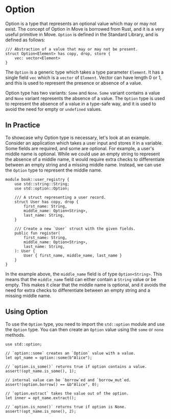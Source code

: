 # Option

Option is a type that represents an optional value which may or may not exist. The concept of Option in Move is borrowed from Rust, and it is a very useful primitive in Move. `Option` is defined in the Standard Library, and is defined as follows:

```move
/// Abstraction of a value that may or may not be present.
struct Option<Element> has copy, drop, store {
    vec: vector<Element>
}
```

The `Option` is a generic type which takes a type parameter `Element`. It has a single field `vec` which is a `vector` of `Element`. Vector can have length 0 or 1, and this is used to represent the presence or absence of a value.

Option type has two variants: `Some` and `None`. `Some` variant contains a value and `None` variant represents the absence of a value. The `Option` type is used to represent the absence of a value in a type-safe way, and it is used to avoid the need for empty or `undefined` values.

## In Practice

To showcase why Option type is necessary, let's look at an example. Consider an application which takes a user input and stores it in a variable. Some fields are required, and some are optional. For example, a user's middle name is optional. While we could use an empty string to represent the absence of a middle name, it would require extra checks to differentiate between an empty string and a missing middle name. Instead, we can use the `Option` type to represent the middle name.

```move
module book::user_registry {
    use std::string::String;
    use std::option::Option;

    /// A struct representing a user record.
    struct User has copy, drop {
        first_name: String,
        middle_name: Option<String>,
        last_name: String,
    }

    /// Create a new `User` struct with the given fields.
    public fun register(
        first_name: String,
        middle_name: Option<String>,
        last_name: String,
    ): User {
        User { first_name, middle_name, last_name }
    }
}
```

In the example above, the `middle_name` field is of type `Option<String>`. This means that the `middle_name` field can either contain a `String` value or be empty. This makes it clear that the middle name is optional, and it avoids the need for extra checks to differentiate between an empty string and a missing middle name.

## Using Option

To use the `Option` type, you need to import the `std::option` module and use the `Option` type. You can then create an `Option` value using the `some` or `none` methods.

```move
use std::option;

// `option::some` creates an `Option` value with a value.
let opt_name = option::some(b"Alice");

// `option.is_some()` returns true if option contains a value.
assert!(opt_name.is_some(), 1);

// internal value can be `borrow`ed and `borrow_mut`ed.
assert!(option.borrow() == &b"Alice", 0);

// `option.extract` takes the value out of the option.
let inner = opt_name.extract();

// `option.is_none()` returns true if option is None.
assert!(opt_name.is_none(), 2);
```
